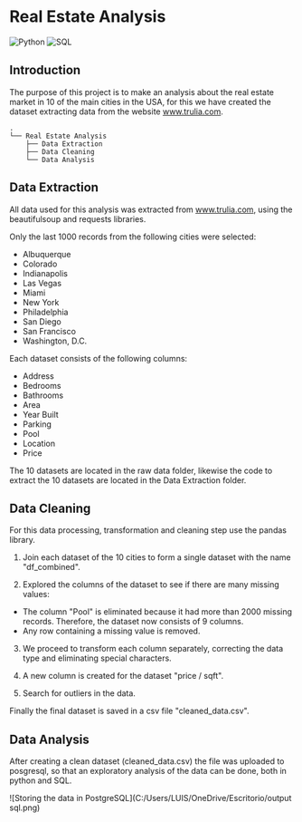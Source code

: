 # Real Estate Analysis
![Python](https://img.shields.io/badge/Python-3.8-blueviolet)
![SQL](https://img.shields.io/badge/SQL-red)
## Introduction

The purpose of this project is to make an analysis about the real estate market in 10 of the main cities in the USA, for this we have created the dataset extracting data from the website www.trulia.com. 
```
.
└── Real Estate Analysis
    ├── Data Extraction
    ├── Data Cleaning
    └── Data Analysis
```
## Data Extraction
All data used for this analysis was extracted from www.trulia.com, using the beautifulsoup and requests libraries.

Only the last 1000 records from the following cities were selected:

- Albuquerque
- Colorado
- Indianapolis
- Las Vegas
- Miami
- New York
- Philadelphia
- San Diego
- San Francisco
- Washington, D.C.

Each dataset consists of the following columns:
- Address
- Bedrooms
- Bathrooms
- Area
- Year Built
- Parking
- Pool
- Location
- Price

The 10 datasets are located in the raw data folder, likewise the code to extract the 10 datasets are located in the Data Extraction folder.

## Data Cleaning

For this data processing, transformation and cleaning step use the pandas library.

1) Join each dataset of the 10 cities to form a single dataset with the name "df_combined".

2) Explored the columns of the dataset to see if there are many missing values: 

- The column "Pool" is eliminated because it had more than 2000 missing records. Therefore, the dataset now consists of 9 columns.
- Any row containing a missing value is removed.

3) We proceed to transform each column separately, correcting the data type and eliminating special characters.

4) A new column is created for the dataset "price / sqft".

5) Search for outliers in the data.

Finally the final dataset is saved in a csv file "cleaned_data.csv".

## Data Analysis

After creating a clean dataset (cleaned_data.csv) the file was uploaded to posgresql, so that an exploratory analysis of the data can be done, both in python and SQL.

![Storing the data in PostgreSQL](C:/Users/LUIS/OneDrive/Escritorio/output sql.png)
